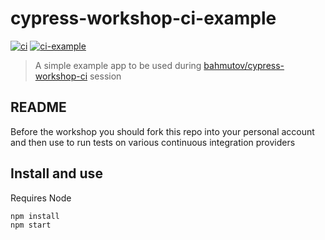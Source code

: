 # cypress-workshop-ci-example  
[![ci](https://github.com/abalabushko/cypress-workshop-ci-example/actions/workflows/ci.yml/badge.svg?branch=main&event=push)](https://github.com/abalabushko/cypress-workshop-ci-example/actions/workflows/ci.yml) [![ci-example](https://img.shields.io/endpoint?url=https://dashboard.cypress.io/badge/count/zapci2/main&style=flat&logo=cypress)](https://dashboard.cypress.io/projects/zapci2/runs)
> A simple example app to be used during [bahmutov/cypress-workshop-ci](https://github.com/bahmutov/cypress-workshop-ci) session

## README

Before the workshop you should fork this repo into your personal account and then use to run tests on various continuous integration providers

## Install and use

Requires Node

```
npm install
npm start
```
